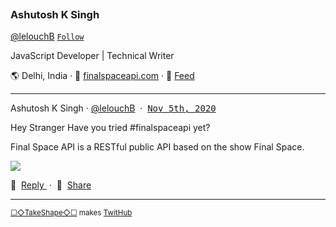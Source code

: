 <p><a href="https://images.takeshape.io/f8a74ec5-467e-40b7-a2ab-09bf7265af9f/dev/5cc32c08-4159-4fe0-b8b2-f9d67dc077c7/profilepic-aks.jpg?auto=compress%2Cformat"><img src="https://images.takeshape.io/f8a74ec5-467e-40b7-a2ab-09bf7265af9f/dev/5cc32c08-4159-4fe0-b8b2-f9d67dc077c7/profilepic-aks.jpg?auto=compress%2Cformat&h=134&mask=ellipse&q=100&w=134" title=""/></a></p>

### Ashutosh K Singh

[@lelouchB](https://github.com/lelouchB)&nbsp;[`Follow`](https://github.com/lelouchB?tab=followers)

JavaScript Developer | Technical Writer

🌎 Delhi, India · 📠&nbsp;[finalspaceapi.com](https://finalspaceapi.com) · 📡&nbsp;[Feed](https://raw.githubusercontent.com/lelouchB/twithub/master/README.xml)

<hr />
<p>
  Ashutosh K Singh · 
  <a href="https://github.com/lelouchB" rel="noopener noreferrer">@lelouchB</a>
  &nbsp;·&nbsp; 
  <a name="1604560559-1" href="#1604560559-1"><kbd>Nov 5th, 2020</kbd></a>
</p>

Hey Stranger 
Have you tried #finalspaceapi yet?

Final Space API is a RESTful public API based on the show Final Space.

<p>
  <a href="https://images.takeshape.io/f8a74ec5-467e-40b7-a2ab-09bf7265af9f/dev/a0180a33-8446-4646-a23f-3a1d440011e9/1081311.jpg?auto=compress%2Cformat" alt="" rel="noopener noreferrer">
    <img src="https://images.takeshape.io/f8a74ec5-467e-40b7-a2ab-09bf7265af9f/dev/a0180a33-8446-4646-a23f-3a1d440011e9/1081311.jpg?auto=compress%2Cformat&corner-radius=15%2C15%2C15%2C15&crop=faces%2Centropy&fit=crop&mask=corners&max-h=510&q=100&w=510"/>
  </a>
</p><p>
  💬&nbsp;
  <a href="https://github.com/lelouchB/twithub/issues/new?body=Hey%20Stranger%0AHave%20you%20tried%20%23finalspaceapi%20yet%3F%0A%0AFinal%20Space%20API%20is%20a%20RESTful%20public%20API%20based%20on%20the%20show%20Final%20Space.%0A%0A---" rel="noopener noreferrer">
    Reply
  </a>
  &nbsp;·&nbsp;
  👏&nbsp;
  <a href="https://twitter.com/intent/tweet?url=https://github.com/lelouchB/twithub%231604560559-1&hashtags=TwitHub">
    Share
  </a>
</p>

<p>
  <hr />
  <small><a href="https://takeshape.io">☐◇TakeShape◇☐</a> makes <a href="https://github.com/takeshape/TwitHub">TwitHub</a></small>
</p>